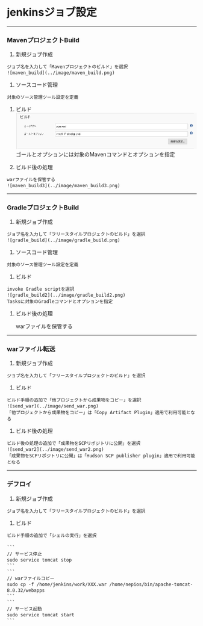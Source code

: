 # jenkinsジョブ設定
****
### MavenプロジェクトBuild

  1. 新規ジョブ作成

    ジョブ名を入力して「Mavenプロジェクトのビルド」を選択
    ![maven_build](../image/maven_build.png)
  1. ソースコード管理

    対象のソース管理ツール設定を定義

  1. ビルド
    ![maven_build2](../image/maven_build2.png)
    ゴールとオプションには対象のMavenコマンドとオプションを指定

  1. ビルド後の処理

    warファイルを保管する
    ![maven_build3](../image/maven_build3.png)

****
### GradleプロジェクトBuild

  1. 新規ジョブ作成

    ジョブ名を入力して「フリースタイルプロジェクトのビルド」を選択
    ![gradle_build](../image/gradle_build.png)
  1. ソースコード管理

    対象のソース管理ツール設定を定義

  1. ビルド

    invoke Gradle scriptを選択
    ![gradle_build2](../image/gradle_build2.png)
    Tasksに対象のGradleコマンドとオプションを指定

  1. ビルド後の処理

        warファイルを保管する

****
### warファイル転送

  1. 新規ジョブ作成

    ジョブ名を入力して「フリースタイルプロジェクトのビルド」を選択

  1. ビルド

    ビルド手順の追加で「他プロジェクトから成果物をコピー」を選択
    ![send_war](../image/send_war.png)
    「他プロジェクトから成果物をコピー」は「Copy Artifact Plugin」適用で利用可能となる

  1. ビルド後の処理

    ビルド後の処理の追加で「成果物をSCPリポジトリに公開」を選択
    ![send_war2](../image/send_war2.png)
    「成果物をSCPリポジトリに公開」は「Hudson SCP publisher plugin」適用で利用可能となる

****
### デフロイ

  1. 新規ジョブ作成

    ジョブ名を入力して「フリースタイルプロジェクトのビルド」を選択

  1. ビルド

    ビルド手順の追加で「シェルの実行」を選択

    ```
    // サービス停止
    sudo service tomcat stop
    ```
    ```
    // warファイルコピー
    sudo cp -f /home/jenkins/work/XXX.war /home/nepios/bin/apache-tomcat-8.0.32/webapps
    ```
    ```
    // サービス起動
    sudo service tomcat start
    ```
